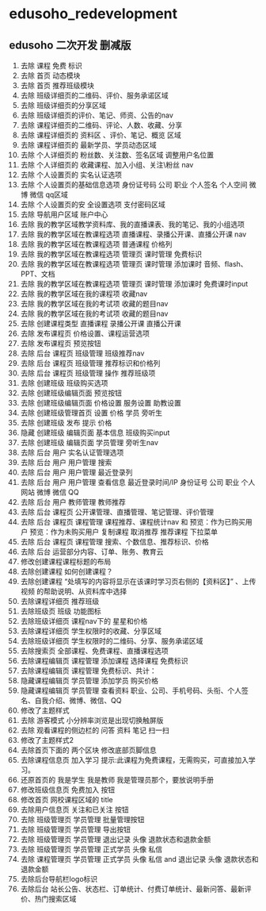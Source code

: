 # edusoho_redevelopment

## edusoho 二次开发 删减版


1.  去除 课程 免费 标识
2.  去除 首页 动态模块
3.  去除 首页 推荐班级模块
4.  去除 班级详细页的二维码、评价、服务承诺区域
6.  去除 班级详细页的分享区域
7.  去除 班级详细页的评价、笔记、师资、公告的nav
8.  去除 课程详细页的二维码、评论、人数、收藏、分享
9.  去除 课程详细页的 资料区 、评价、笔记、概览 区域
10. 去除 课程详细页的 最新学员、学员动态区域
11. 去除 个人详细页的 粉丝数、关注数、签名区域 调整用户名位置
12. 去除 个人详细页的 收藏课程、加入小组、关注\粉丝 nav
13. 去除 个人设置页的 实名认证选项
14. 去除 个人设置页的基础信息选项 身份证号码 公司 职业 个人签名 个人空间 微博 微信 qq区域
15. 去除 个人设置页的安 全设置选项 支付密码区域
16. 去除 导航用户区域  账户中心
17. 去除 我的教学区域教学资料库、我的直播课表、我的笔记、我的小组选项
18. 去除 我的教学区域在教课程选项 直播课程、录播公开课、直播公开课 nav
19. 去除 我的教学区域在教课程选项 普通课程 价格列
20. 去除 我的教学区域在教课程选项 管理页 课时管理 免费标识
21. 去除 我的教学区域在教课程选项 管理页 课时管理 添加课时  音频、flash、PPT、文档
22. 去除 我的教学区域在教课程选项 管理页 课时管理 添加课时  免费课时input
23. 去除 我的教学区域在我的课程项 收藏nav
24. 去除 我的教学区域在我的考试项 收藏的题目nav
25. 去除 我的教学区域在我的考试项 收藏的题目nav
26. 去除 创建课程类型 直播课程 录播公开课 直播公开课
27. 去除 发布课程页  价格设置、课程运营选项
28. 去除 发布课程页  预览按钮
29. 去除 后台 课程页 班级管理 班级推荐nav
30. 去除 后台 课程页 班级管理 推荐标识和价格列
31. 去除 后台 课程页 班级管理 操作 推荐班级项
32. 去除 创建班级 班级购买选项
33. 去除 创建班级编辑页面 预览按钮
34. 去除 创建班级编辑页面 价格设置 服务设置 助教设置
35. 去除 创建班级管理首页 设置 价格 学员 旁听生
36. 去除 创建班级 发布 提示 价格
37. 隐藏 创建班级 编辑页面 基本信息 班级购买input
38. 去除 创建班级 编辑页面 学员管理 旁听生nav
39. 去除 后台 用户 实名认证管理选项
40. 去除 后台 用户 用户管理 搜索
41. 去除 后台 用户 用户管理 最近登录列
42. 去除 后台 用户 用户管理 查看信息 最近登录时间/IP 身份证号 公司 职业 个人网站 微博 微信 QQ
43. 去除 后台 用户 教师管理 教师推荐
44. 去除 后台 课程页 公开课管理、直播管理、笔记管理、评价管理
45. 去除 后台 课程页 课程管理 课程推荐、课程统计nav 和
    预览：作为已购买用户 预览：作为未购买用户 复制课程 取消推荐 推荐课程 下拉菜单
46. 去除 后台 课程页 课程管理 搜索、个数信息、推荐标识、价格
47. 去除 后台 运营部分内容、订单、账务、教育云
48. 修改创建课程课程标题的布局
49. 去除创建课程  如何创建课程？
50. 去除创建课程 “处填写的内容将显示在该课时学习页右侧的【资料区】” 、上传视频 的帮助说明、从资料库中选择
51. 去除课程详细页 推荐班级
52. 去除班级页  班级 功能图标
53. 去除班级详细页  课程nav下的 星星和价格
54. 去除课程详细页  学生权限时的收藏、分享区域
55. 去除班级详细页  学生权限时的二维码、分享、服务承诺区域
56. 去除搜索页  全部课程、免费课程、直播课程选项
57. 去除课程编辑页  课程管理 添加课程 选择课程 免费标识
58. 去除课程编辑页  课程管理 免费标识、共计：
59. 隐藏课程编辑页  学员管理 添加学员 购买价格
60. 隐藏课程编辑页  学员管理 查看资料 职业、公司、手机号码、头衔、个人签名、自我介绍、微博、微信、QQ
61. 修改了主题样式
62. 去除 游客模式 小分辨率浏览是出现切换触屏版
63. 去除 观看课程的侧边栏的 问答 资料 笔记 扫一扫
64. 修改了主题样式2
65. 去除首页下面的 两个区块 修改底部页脚信息
66. 去除课程信息页 加入学习  提示:此课程为免费课程，无需购买，可直接加入学习。
67. 还原首页的 我是学生 我是教师 我是管理员那个，要放说明手册
68. 修改班级信息页 免费加入 按钮 
69. 修改首页 网校课程区域的 title 
70. 去除用户信息页 关注和已关注 按钮
80. 去除 班级管理页 学员管理 批量管理按钮
81. 去除 班级管理页 学员管理 导出按钮
82. 去除 班级管理页 学员管理 退出记录 头像 退款状态和退款金额
82. 去除 班级管理页 学员管理 正式学员 头像 私信
83. 去除 课程管理页 学员管理 正式学员 头像 私信 and 退出记录 头像 退款状态和退款金额
84. 去除后台导航栏logo标识
85. 去除后台 站长公告、状态栏、订单统计、付费订单统计、最新问答、最新评价、热门搜索区域

